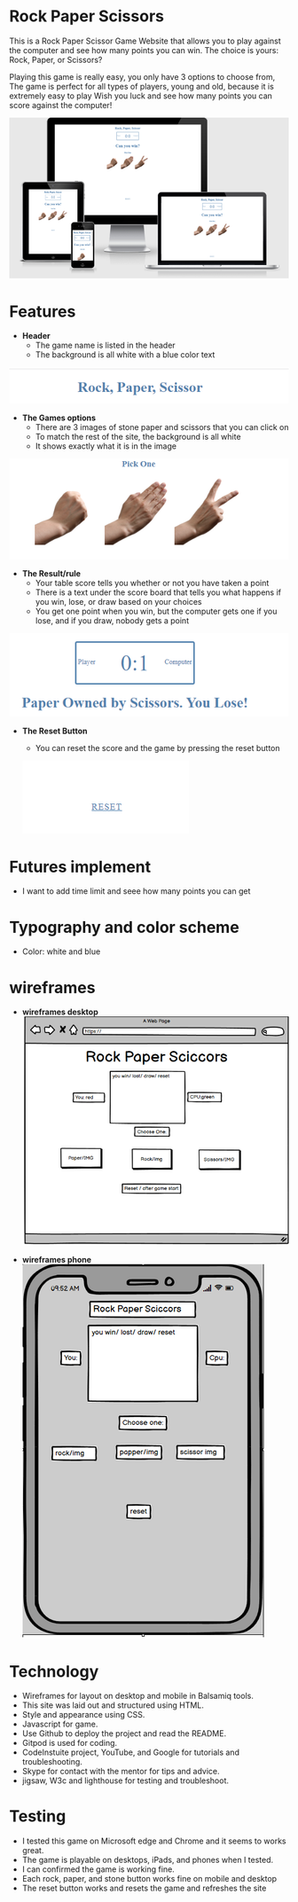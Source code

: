 # Rock Paper Scissors
This is a Rock Paper Scissor Game Website that allows you to play against the computer and see how many points you can win.
The choice is yours: Rock, Paper, or Scissors?

Playing this game is really easy, you only have 3 options to choose from,
The game is perfect for all types of players, young and old, because it is extremely easy to play
Wish you luck and see how many points you can score against the computer!

![image](./assets/images/devicerps.PNG)

# Features
- __Header__
  * The game name is listed in the header
  * The background is all white with a blue color text

![image](./assets/images/header.PNG)

- __The Games options__
  * There are 3 images of stone paper and scissors that you can click on
  * To match the rest of the site, the background is all white
  * It shows exactly what it is in the image

![image](./assets/images/options.PNG)

- __The Result/rule__
  * Your table score tells you whether or not you have taken a point
  * There is a text under the score board that tells you what happens if you win, lose, or draw based on your choices
  * You get one point when you win, but the computer gets one if you lose, and if you draw, nobody gets a point

![image](./assets/images/result.PNG) 

- __The Reset Button__
  * You can reset the score and the game by pressing the reset button

  ![image](./assets/images/reset.PNG) 



# Futures implement
  * I want to add time limit and seee how many points you can get


# Typography and color scheme
  * Color: white and blue   

# wireframes
- __wireframes desktop__
![image info](./assets/images/wireframes1.PNG)

- __wireframes phone__
![image info](./assets/images/wireframes2.PNG)


# Technology
- Wireframes for layout on desktop and mobile in Balsamiq tools.
- This site was laid out and structured using HTML.
- Style and appearance using CSS.
- Javascript for game.
- Use Github to deploy the project and read the README.
- Gitpod is used for coding.
- CodeInstuite project, YouTube, and Google for tutorials and troubleshooting.
- Skype for contact with the mentor for tips and advice. 
- jigsaw, W3c and lighthouse for testing and troubleshoot.

# Testing

- I tested this game on Microsoft edge and Chrome and it seems to works great.
- The game is playable on desktops, iPads, and phones when I tested.
- I can confirmed the game is working fine.
- Each rock, paper, and stone button works fine on mobile and desktop
- The reset button works and resets the game and refreshes the site



